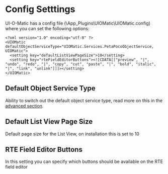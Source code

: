 # Config Setttings #

UI-O-Matic has a config file (\App_Plugins\UIOMatic\UIOMatic.config) where you can set the following options:

    <?xml version="1.0" encoding="utf-8" ?>
    <UIOMatic defaultObjectServiceType="UIOMatic.Services.PetaPocoObjectService, UIOMatic">
      <setting key="defaultListViewPageSize">10</setting>
      <setting key="rteFieldEditorButtons"><![CDATA[["preview", "|", "undo", "redo", "|", "copy", "cut", "paste", "|", "bold", "italic", "|", "link", "unlink"]]]></setting>
    </UIOMatic>

## Default Object Service Type ##
Ability to switch out the default object service type, read more on this in the [advanced section](08.Advanced.md).

## Default List View Page Size ##
Default page size for the List View, on installation this is set to 10

## RTE Field Editor Buttons ##
In this setting you can specify which buttons should be available on the RTE field editor